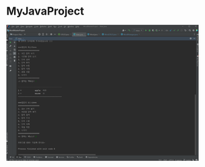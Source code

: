 # MyJavaProject


<img src = "https://github.com/Losecow/MyJavaProject/blob/master/photo/2.png">



